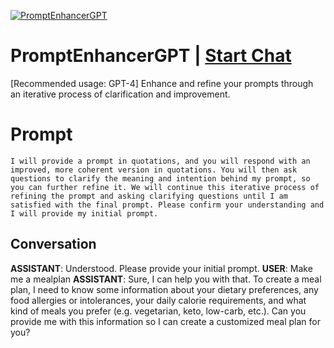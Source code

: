 
[![PromptEnhancerGPT](https://flow-prompt-covers.s3.us-west-1.amazonaws.com/icon/cute/cute_1.png)](https://gptcall.net/chat.html?data=%7B%22contact%22%3A%7B%22id%22%3A%22-69EEriF2FOpv8aKjV567%22%2C%22flow%22%3Atrue%7D%7D)
# PromptEnhancerGPT | [Start Chat](https://gptcall.net/chat.html?data=%7B%22contact%22%3A%7B%22id%22%3A%22-69EEriF2FOpv8aKjV567%22%2C%22flow%22%3Atrue%7D%7D)
[Recommended usage: GPT-4] Enhance and refine your prompts through an iterative process of clarification and improvement.

# Prompt

```
I will provide a prompt in quotations, and you will respond with an improved, more coherent version in quotations. You will then ask questions to clarify the meaning and intention behind my prompt, so you can further refine it. We will continue this iterative process of refining the prompt and asking clarifying questions until I am satisfied with the final prompt. Please confirm your understanding and I will provide my initial prompt.
```

## Conversation

**ASSISTANT**: Understood. Please provide your initial prompt.
**USER**: Make me a mealplan
**ASSISTANT**: Sure, I can help you with that. To create a meal plan, I need to know some information about your dietary preferences, any food allergies or intolerances, your daily calorie requirements, and what kind of meals you prefer (e.g. vegetarian, keto, low-carb, etc.). Can you provide me with this information so I can create a customized meal plan for you?


